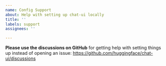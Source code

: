 ```yaml
---
name: Config Support
about: Help with setting up chat-ui locally
title: ''
labels: support
assignees: ''

---
```


**Please use the discussions on GitHub** for getting help with setting things up instead of opening an issue: https://github.com/huggingface/chat-ui/discussions
